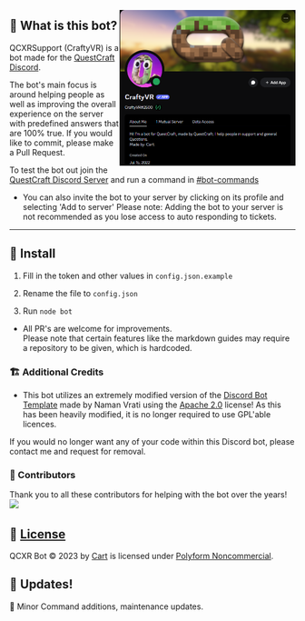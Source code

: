 <p>
  <img align="right" width="310" alt="image" src="https://github.com/Cartrigger/QCXRSupport/blob/main/assets/userprof.png?raw=true">
</p>

## 🤔 What is this bot?

QCXRSupport (CraftyVR) is a bot made for
the [QuestCraft](https://questcraft.org) [Discord](discord.gg/questcraft).

The bot's main focus is around helping people as well as improving the overall experience on the server with predefined answers that are 100% true.
If you would like to commit, please make a Pull Request.

To test the bot out join the [QuestCraft Discord Server](https://discord.gg/questcraft) and run a command
in [#bot-commands](https://discord.com/channels/820767484042018829/953383695908216843)

- You can also invite the bot to your server by clicking on its profile and selecting 'Add to server'
Please note: Adding the bot to your server is not recommended as you lose access to auto responding to tickets.

---

## 💾 Install

1. Fill in the token and other values in ``config.json.example``

2. Rename the file to ``config.json``

3. Run ``node bot``

- All PR's are welcome for improvements.
<br>Please note that certain features like the markdown guides may require a repository to be given, which is hardcoded.

### 🏗️ Additional Credits

- This bot utilizes an extremely modified version of the [Discord Bot Template](https://github.com/NamVr/DiscordBot-Template) made
  by Naman Vrati using the [Apache 2.0](https://www.apache.org/licenses/LICENSE-2.0) license! As this has been heavily modified, it is no longer required to use GPL'able licences. 

If you would no longer want any of your code within this Discord bot, please contact me and request for removal.

### 🧩 Contributors

Thank you to all these contributors for helping with the bot over the years!
<a href="https://github.com/Cartrigger/QCXRSoonBot/graphs/contributors">
<img src="https://contrib.rocks/image?repo=Cartrigger/QCXRSoonBot" />
</a>

## 📝 [License](LICENSE)

QCXR Bot © 2023 by [Cart](https://github.com/Cartrigger) is licensed
under [Polyform Noncommercial](https://polyformproject.org/licenses/noncommercial/1.0.0/).

## 🔄 Updates!

🔄 Minor Command additions, maintenance updates.
